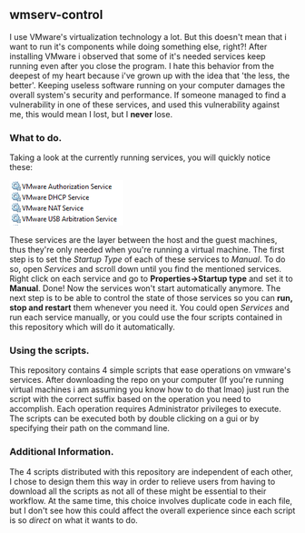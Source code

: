 ## wmserv-control
I use VMware's virtualization technology a lot. But this doesn't mean that i want to run it's components while doing something else, right?!
After installing VMware i observed that some of it's needed services keep running even after you close the program. I hate this behavior from
the deepest of my heart because i've grown up with the idea that 'the less, the better'. Keeping useless software running on your computer damages
the overall system's security and performance. If someone managed to find a vulnerability in one of these services, and used this vulnerability
against me, this would mean I lost, but I **never** lose.
### What to do.
Taking a look at the currently running services, you will quickly notice these:

![VMware Services](/images/vmware-services.png)

These services are the layer between the host and the guest machines, thus they're only needed when you're running a virtual machine.
The first step is to set the *Startup Type* of each of these services to *Manual*. To do so, open *Services* and scroll down until you find
the mentioned services. Right click on each service and go to **Properties->Startup type** and set it to **Manual**.
Done! Now the services won't start automatically anymore. The next step is to be able to control the state of those services so you can
**run, stop and restart** them whenever you need it. You could open *Services* and run each service manually, or you could use the four scripts
contained in this repository which will do it automatically.
### Using the scripts.
This repository contains 4 simple scripts that ease operations on vmware's services. After downloading the repo on your computer (If you're running virtual
machines i am assuming you know how to do that lmao) just run the script with the correct suffix based on the operation you need to accomplish. 
Each operation requires Administrator privileges to execute. The scripts can be executed both by double clicking on a gui or by specifying their path
on the command line.
### Additional Information.
The 4 scripts distributed with this repository are independent of each other, I chose to design them this way in order to relieve users from having to download all the scripts as not all of these might be essential to their workflow. At the same time, this choice involves duplicate code in each
file, but I don't see how this could affect the overall experience since each script is so *direct* on what it wants to do.